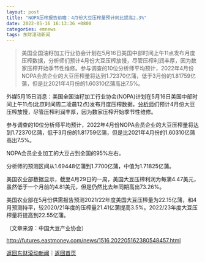 ```yaml
---
layout: post
title: "NOPA压榨报告前瞻：4月份大豆压榨量预计同比提高2.3%"
date: 2022-05-16 16:13:36 +0800
categories: emnews
tags: 东财滚动新闻
---
```

> 美国全国油籽加工行业协会计划在5月16日美国中部时间上午11点发布月度压榨数据，分析师们预计4月份大豆压榨放慢，尽管压榨利润丰厚，因为数家压榨开始季节性维修。参与调查的10位分析师平均预计，2022年4月份NOPA会员企业的大豆压榨量将达到1.72370亿蒲，低于3月份的1.81759亿蒲，但是比2021年4月份的1.60310亿蒲高出7.5%。

<p>外媒5月15日消息：美国全国油籽加工行业协会(NOPA)计划在5月16日美国中部时间上午11点(北京时间周二凌晨12点)发布月度压榨数据，<span id="Info.3224"><a href="http://data.eastmoney.com/invest/invest/default.html" class="infokey">分析师</a></span>们预计4月份大豆压榨放慢，尽管压榨利润丰厚，因为数家压榨开始季节性维修。</p><p>参与调查的10位分析师平均预计，2022年4月份NOPA会员企业的大豆压榨量将达到1.72370亿蒲，低于3月份的1.81759亿蒲，但是比2021年4月份的1.60310亿蒲高出7.5%。</p><p>NOPA会员企业加工的大豆占到全国的95%左右。</p><p>分析师的预测区间从1.69448亿蒲到1.7700亿蒲，中值为1.71825亿蒲。</p><p>美国农业部数据显示，截至4月29日的一周，美国大豆压榨利润为每蒲4.47美元，虽然低于一个月前的4.81美元，但是仍然比去年同期高出73.26%。</p><p>美国农业部在5月份供需报告预测2021/22年度美国大豆压榨量为22.15亿蒲，和4月预测持平，较2020/21年度的压榨量21.41亿蒲提高3.5%。2022/23年度大豆压榨量将提高到22.55亿蒲。</p><p class="em_media">（文章来源：中国大豆产业协会）</p>

<http://futures.eastmoney.com/news/1516,202205162380548457.html>

[返回东财滚动新闻](//finews.withounder.com/emnews/)｜[返回首页](//finews.withounder.com/)